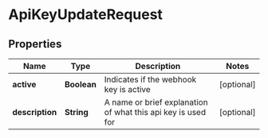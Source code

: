 

# ApiKeyUpdateRequest

## Properties

Name | Type | Description | Notes
------------ | ------------- | ------------- | -------------
**active** | **Boolean** | Indicates if the webhook key is active |  [optional]
**description** | **String** | A name or brief explanation of what this api key is used for |  [optional]




